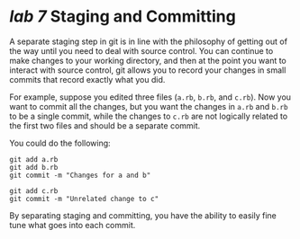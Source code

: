 # *lab 7* Staging and Committing

A separate staging step in git is in line with the philosophy of getting
out of the way until you need to deal with source control. You can
continue to make changes to your working directory, and then at the
point you want to interact with source control, git allows you to record
your changes in small commits that record exactly what you did.

For example, suppose you edited three files (`a.rb`, `b.rb`, and
`c.rb`). Now you want to commit all the changes, but you want the
changes in `a.rb` and `b.rb` to be a single commit, while the changes to
`c.rb` are not logically related to the first two files and should be a
separate commit.

You could do the following:

``` instructions
git add a.rb
git add b.rb
git commit -m "Changes for a and b"
```

``` instructions
git add c.rb
git commit -m "Unrelated change to c"
```

By separating staging and committing, you have the ability to easily
fine tune what goes into each commit.
